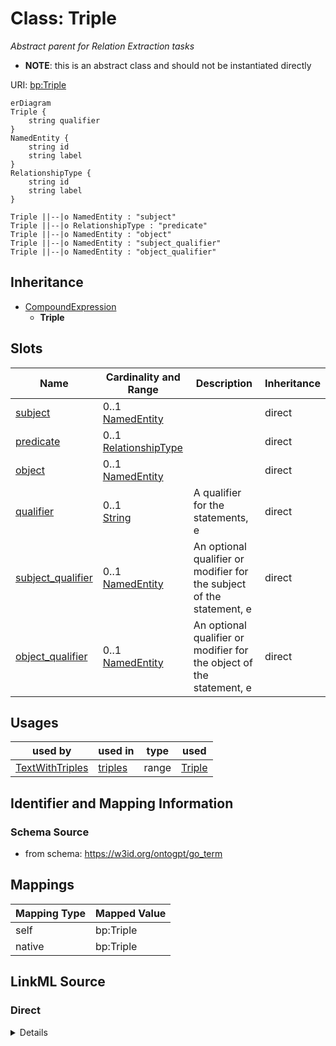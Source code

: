 # Class: Triple
_Abstract parent for Relation Extraction tasks_



* __NOTE__: this is an abstract class and should not be instantiated directly


URI: [bp:Triple](http://w3id.org/ontogpt/biological-process-templateTriple)


```mermaid
erDiagram
Triple {
    string qualifier  
}
NamedEntity {
    string id  
    string label  
}
RelationshipType {
    string id  
    string label  
}

Triple ||--|o NamedEntity : "subject"
Triple ||--|o RelationshipType : "predicate"
Triple ||--|o NamedEntity : "object"
Triple ||--|o NamedEntity : "subject_qualifier"
Triple ||--|o NamedEntity : "object_qualifier"

```




## Inheritance
* [CompoundExpression](CompoundExpression.md)
    * **Triple**



## Slots

| Name | Cardinality and Range | Description | Inheritance |
| ---  | --- | --- | --- |
| [subject](subject.md) | 0..1 <br/> [NamedEntity](NamedEntity.md) |  | direct |
| [predicate](predicate.md) | 0..1 <br/> [RelationshipType](RelationshipType.md) |  | direct |
| [object](object.md) | 0..1 <br/> [NamedEntity](NamedEntity.md) |  | direct |
| [qualifier](qualifier.md) | 0..1 <br/> [String](String.md) | A qualifier for the statements, e | direct |
| [subject_qualifier](subject_qualifier.md) | 0..1 <br/> [NamedEntity](NamedEntity.md) | An optional qualifier or modifier for the subject of the statement, e | direct |
| [object_qualifier](object_qualifier.md) | 0..1 <br/> [NamedEntity](NamedEntity.md) | An optional qualifier or modifier for the object of the statement, e | direct |





## Usages

| used by | used in | type | used |
| ---  | --- | --- | --- |
| [TextWithTriples](TextWithTriples.md) | [triples](triples.md) | range | [Triple](Triple.md) |






## Identifier and Mapping Information







### Schema Source


* from schema: https://w3id.org/ontogpt/go_term





## Mappings

| Mapping Type | Mapped Value |
| ---  | ---  |
| self | bp:Triple |
| native | bp:Triple |





## LinkML Source

<!-- TODO: investigate https://stackoverflow.com/questions/37606292/how-to-create-tabbed-code-blocks-in-mkdocs-or-sphinx -->

### Direct

<details>
```yaml
name: Triple
description: Abstract parent for Relation Extraction tasks
from_schema: https://w3id.org/ontogpt/go_term
rank: 1000
is_a: CompoundExpression
abstract: true
attributes:
  subject:
    name: subject
    from_schema: https://w3id.org/ontogpt/go_term
    rank: 1000
    range: NamedEntity
  predicate:
    name: predicate
    from_schema: https://w3id.org/ontogpt/go_term
    rank: 1000
    range: RelationshipType
  object:
    name: object
    from_schema: https://w3id.org/ontogpt/go_term
    rank: 1000
    range: NamedEntity
  qualifier:
    name: qualifier
    description: A qualifier for the statements, e.g. "NOT" for negation
    from_schema: https://w3id.org/ontogpt/go_term
    rank: 1000
    range: string
  subject_qualifier:
    name: subject_qualifier
    description: An optional qualifier or modifier for the subject of the statement,
      e.g. "high dose" or "intravenously administered"
    from_schema: https://w3id.org/ontogpt/go_term
    rank: 1000
    range: NamedEntity
  object_qualifier:
    name: object_qualifier
    description: An optional qualifier or modifier for the object of the statement,
      e.g. "severe" or "with additional complications"
    from_schema: https://w3id.org/ontogpt/go_term
    rank: 1000
    range: NamedEntity

```
</details>

### Induced

<details>
```yaml
name: Triple
description: Abstract parent for Relation Extraction tasks
from_schema: https://w3id.org/ontogpt/go_term
rank: 1000
is_a: CompoundExpression
abstract: true
attributes:
  subject:
    name: subject
    from_schema: https://w3id.org/ontogpt/go_term
    rank: 1000
    alias: subject
    owner: Triple
    domain_of:
    - Triple
    range: NamedEntity
  predicate:
    name: predicate
    from_schema: https://w3id.org/ontogpt/go_term
    rank: 1000
    alias: predicate
    owner: Triple
    domain_of:
    - Triple
    range: RelationshipType
  object:
    name: object
    from_schema: https://w3id.org/ontogpt/go_term
    rank: 1000
    alias: object
    owner: Triple
    domain_of:
    - Triple
    range: NamedEntity
  qualifier:
    name: qualifier
    description: A qualifier for the statements, e.g. "NOT" for negation
    from_schema: https://w3id.org/ontogpt/go_term
    rank: 1000
    alias: qualifier
    owner: Triple
    domain_of:
    - Triple
    range: string
  subject_qualifier:
    name: subject_qualifier
    description: An optional qualifier or modifier for the subject of the statement,
      e.g. "high dose" or "intravenously administered"
    from_schema: https://w3id.org/ontogpt/go_term
    rank: 1000
    alias: subject_qualifier
    owner: Triple
    domain_of:
    - Triple
    range: NamedEntity
  object_qualifier:
    name: object_qualifier
    description: An optional qualifier or modifier for the object of the statement,
      e.g. "severe" or "with additional complications"
    from_schema: https://w3id.org/ontogpt/go_term
    rank: 1000
    alias: object_qualifier
    owner: Triple
    domain_of:
    - Triple
    range: NamedEntity

```
</details>